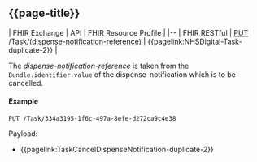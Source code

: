 ## {{page-title}}

| FHIR Exchange | API | FHIR Resource Profile |
|--
| FHIR RESTful  | [PUT /Task/(dispense-notification-reference)](https://digital.nhs.uk/developer/api-catalogue/electronic-prescription-service-fhir#api-Dispensing-withdraw) | {{pagelink:NHSDigital-Task-duplicate-2}} |

The *dispense-notification-reference* is taken from the `Bundle.identifier.value` of the dispense-notification which is to be cancelled.

#### Example

`PUT /Task/334a3195-1f6c-497a-8efe-d272ca9c4e38`

Payload:

- {{pagelink:TaskCancelDispenseNotification-duplicate-2}}


